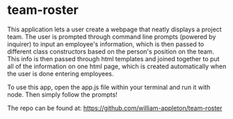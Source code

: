 # team-roster

This application lets a user create a webpage that neatly displays a project team. The user is prompted through command line prompts (powered by inquirer) to input an employee's information, which is then passed to different class constructors based on the person's position on the team. This info is then passed through html templates and joined together to put all of the information on one html page, which is created automatically when the user is done entering employees. 

To use this app, open the app.js file within your terminal and run it with node. Then simply follow the prompts!

The repo can be found at: https://github.com/william-appleton/team-roster

